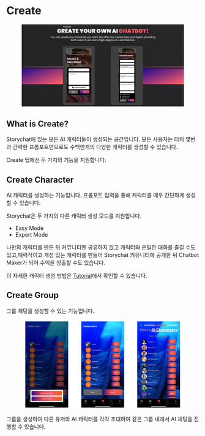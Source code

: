 # Create

<figure><img src="../.gitbook/assets/image (4) (1) (1).png" alt=""><figcaption></figcaption></figure>

## What is Create?

Storychat에 있는 모든 AI 캐릭터들이 생성되는 공간입니다. 모든 사용자는 터치 몇번과 간략한 프롬포트만으로도 수백만개의 다양한 캐릭터를 생성할 수 있습니다.



Create 탭에선 두 가지의 기능을 지원합니다.

## Create Character

AI 캐릭터를 생성하는 기능입니다. 프롬포트 입력을 통해 캐릭터를 매우 간단하게 생성할 수 있습니다.

Storychat은 두 가지의 다른 캐릭터 생성 모드를 지원합니다.

* Easy Mode&#x20;
* Expert Mode

나만의 캐릭터를 만든 뒤 커뮤니티엔 공유하지 않고 캐릭터와 은밀한 대화를 즐길 수도 있고,매력적이고 개성 있는 캐릭터를 만들어 Storychat 커뮤니티에 공개한 뒤 Chatbot Maker가 되어 수익을 창출할 수도 있습니다.

더 자세한 캐릭터 생성 방법은 [Tutorial](../other-languages/korean.md)에서 확인할 수 있습니다.



## Create Group

그룹 채팅을 생성할 수 있는 기능입니다.

<figure><img src="../.gitbook/assets/image (4) (1).png" alt=""><figcaption></figcaption></figure>

그룹을 생성하여 다른 유저와 AI 캐릭터를 각각 초대하여 같은 그룹 내에서 AI 채팅을 진행할 수 있습니다.
